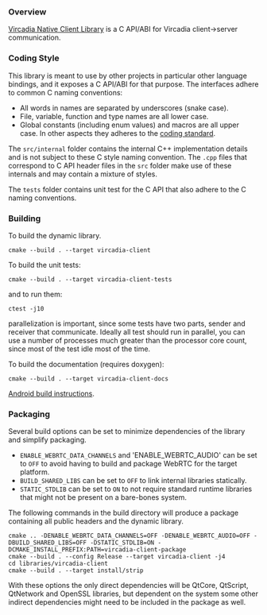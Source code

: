 ### Overview

[Vircadia Native Client Library](https://github.com/vircadia/vircadia/blob/unity-sdk/libraries/vircadia-client) is a C API/ABI for Vircadia client->server communication.

### Coding Style

This library is meant to use by other projects in particular other language bindings, and it exposes a C API/ABI for that purpose. The interfaces adhere to common C naming conventions:
- All words in names are separated by underscores (snake case).
- File, variable, function and type names are all lower case.
- Global constants (including enum values) and macros are all upper case.
In other aspects they adheres to the [coding standard](https://github.com/vircadia/vircadia/blob/master/CODING_STANDARD.md).


The `src/internal` folder contains the internal C++ implementation details and is not subject to these C style naming convention. The `.cpp` files that correspond to C API header files in the `src` folder make use of these internals and may contain a mixture of styles.


The `tests` folder contains unit test for the C API that also adhere to the C naming conventions.

### Building

To build the dynamic library.
```
cmake --build . --target vircadia-client
```


To build the unit tests:
```
cmake --build . --target vircadia-client-tests
```
and to run them:
```
ctest -j10
```
parallelization is important, since some tests have two parts, sender and receiver that communicate. Ideally all test should run in parallel, you can use a number of processes much greater than the processor core count, since most of the test idle most of the time.


To build the documentation (requires doxygen):
```
cmake --build . --target vircadia-client-docs
```

[Android build instructions](BUILD_ANDROID.md).

### Packaging

Several build options can be set to minimize dependencies of the library and simplify packaging.
- `ENABLE_WEBRTC_DATA_CHANNELS` and 'ENABLE_WEBRTC_AUDIO' can be set to `OFF` to avoid having to build and package WebRTC for the target platform.
- `BUILD_SHARED_LIBS` can be set to `OFF` to link internal libraries statically.
- `STATIC_STDLIB` can be set to `ON` to not require standard runtime libraries that might not be present on a bare-bones system.

The following commands in the build directory will produce a package containing all public headers and the dynamic library.
```
cmake .. -DENABLE_WEBRTC_DATA_CHANNELS=OFF -DENABLE_WEBRTC_AUDIO=OFF -DBUILD_SHARED_LIBS=OFF -DSTATIC_STDLIB=ON -DCMAKE_INSTALL_PREFIX:PATH=vircadia-client-package
cmake --build . --config Release --target vircadia-client -j4
cd libraries/vircadia-client
cmake --build . --target install/strip
```
With these options the only direct dependencies will be QtCore, QtScript, QtNetwork and OpenSSL libraries, but dependent on the system some other indirect dependencies might need to be included in the package as well.



